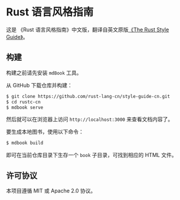 # Rust 语言风格指南

这是 《Rust 语言风格指南》中文版，翻译自英文原版[《The Rust Style Guide》][style-guide]。

[style-guide]: https://doc.rust-lang.org/beta/style-guide/index.html

## 构建

构建之前请先安装 `mdBook` 工具。

从 GitHub 下载仓库并构建：

```sh
$ git clone https://github.com/rust-lang-cn/style-guide-cn.git
$ cd rustc-cn
$ mdbook serve
```

然后就可以在浏览器上访问 `http://localhost:3000` 来查看文档内容了。

要生成本地图书，使用以下命令：

```sh
$ mdbook build
```

即可在当前仓库目录下生存一个 `book` 子目录，可找到相应的 HTML 文件。

## 许可协议

本项目遵循 MIT 或 Apache 2.0 协议。
